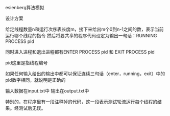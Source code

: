 esienberg算法模拟

设计方案

给定线程数量n和运行次序表长度m，接下来给出m个0到n-1之间的数，表示当前运行哪个线程的指令
然后将要共享的程序代码设定为输出一句话：RUNNING PROCESS pid

同时进入进程和退出进程都有ENTER PROCESS pid 和 EXIT PROCESS pid

pid这里是指线程编号

如果任何输入给出的输出中都可以保证连续三句话（enter，running，exit）中的pid数字相同，就说明是正确的

输入数据在input.txt中
输出在output.txt中

特别的，在程序里有一段注释掉的代码，这一段表示测试轮流运行每个线程的结果。经测试后无误。
